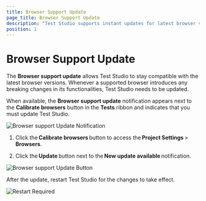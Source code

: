 ```yaml
---
title: Browser Support Update
page_title: Browser Support Update
description: "Test Studio supports instant updates for latest browser versions. Update Test Studio compatibility with latest browsers structure, dialogs, behavior, etc."
position: 1
---
```

# Browser Support Update

The __Browser support update__ allows Test Studio to stay compatible with the latest browser versions. Whenever a supported browser introduces any breaking changes in its functionalities, Test Studio needs to be updated.

When available, the __Browser support update__ notification appears next to the __Calibrate browsers__ button in the __Tests__ ribbon and indicates that you must update Test Studio.

![Browser support Update Notification][1]

1. Click the __Calibrate browsers__ button to access the __Project Settings__ > __Browsers__.

1. Click the __Update__ button next to the __New update available__ notification.

![Browser support Update Button][2]

After the update, restart Test Studio for the changes to take effect.

![Restart Required][3]

[1]: /img/features/dialogs-and-popups/dialog-handler-updater/fig1.png
[2]: /img/features/dialogs-and-popups/dialog-handler-updater/fig2.png
[3]: /img/features/dialogs-and-popups/dialog-handler-updater/fig3.png